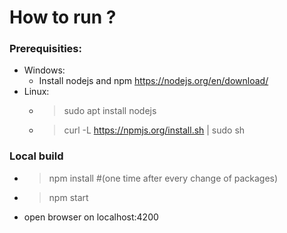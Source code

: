 # How to run ?

### Prerequisities:
  
  - Windows:
    - Install nodejs and npm https://nodejs.org/en/download/
  - Linux:
    - > sudo apt install nodejs
    - > curl -L https://npmjs.org/install.sh | sudo sh
  
### Local build
  - >npm install #(one time after every change of packages)
  - >npm start
  - open browser on localhost:4200
